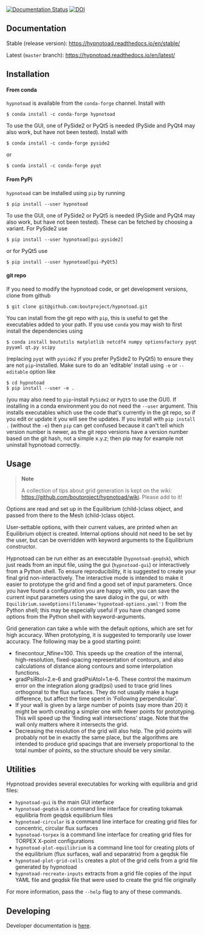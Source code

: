 [![Documentation Status](https://readthedocs.org/projects/hypnotoad/badge/?version=latest)](https://hypnotoad.readthedocs.io/en/latest/?badge=latest)
[![DOI](https://zenodo.org/badge/227625247.svg)](https://zenodo.org/badge/latestdoi/227625247)

Documentation
-------------

Stable (release version): https://hypnotoad.readthedocs.io/en/stable/

Latest (`master` branch): https://hypnotoad.readthedocs.io/en/latest/

Installation
------------

#### From conda

``hypnotoad`` is available from the ``conda-forge`` channel. Install with

    $ conda install -c conda-forge hypnotoad

To use the GUI, one of PySide2 or PyQt5 is needed (PySide and PyQt4 may also
work, but have not been tested). Install with

    $ conda install -c conda-forge pyside2

or

    $ conda install -c conda-forge pyqt

#### From PyPi

``hypnotoad`` can be installed using ``pip`` by running

    $ pip install --user hypnotoad

To use the GUI, one of PySide2 or PyQt5 is needed (PySide and PyQt4 may also
work, but have not been tested). These can be fetched by choosing a variant.
For PySide2 use

    $ pip install --user hypnotoad[gui-pyside2]

or for PyQt5 use

    $ pip install --user hypnotoad[gui-PyQt5]

#### git repo

If you need to modify the hypnotoad code, or get development versions, clone
from github

    $ git clone git@github.com:boutproject/hypnotoad.git

You can install from the git repo with ``pip``, this is useful to get the
executables added to your path. If you use ``conda`` you may wish to first
install the dependencies using

    $ conda install boututils matplotlib netcdf4 numpy optionsfactory pyqt pyyaml qt.py scipy

(replacing ``pyqt`` with ``pyside2`` if you prefer PySide2 to PyQt5) to ensure
they are not ``pip``-installed. Make sure to do an 'editable' install using
``-e`` or ``--editable`` option like

    $ cd hypnotoad
    $ pip install --user -e .

(you may also need to ``pip``-install ``PySide2`` or ``PyQt5`` to use the GUI).
If installing in a conda environment you do not need the ``--user`` argument.
This installs executables which use the code that's currently in the git repo,
so if you edit or update it you will see the updates. If you install with ``pip
install .`` (without the ``-e``) then ``pip`` can get confused because it can't
tell which version number is newer, as the git repo versions have a version
number based on the git hash, not a simple x.y.z; then pip may for example not
uninstall hypnotoad correctly.


Usage
-----

> **Note**
>
> A collection of tips about grid generation is kept on the wiki:
> https://github.com/boutproject/hypnotoad/wiki. Please add to it!

Options are read and set up in the Equilibrium (child-)class object, and passed
from there to the Mesh (child-)class object.

User-settable options, with their current values, are printed when an
Equilibrium object is created.  Internal options should not need to be set by
the user, but can be overridden with keyword arguments to the Equilibrium
constructor.

Hypnotoad can be run either as an executable (``hypnotoad-geqdsk``), which just
reads from an input file, using the gui (``hypnotoad-gui``) or interactively
from a Python shell. To ensure reproducibility, it is suggested to create your
final grid non-interactively. The interactive mode is intended to make it
easier to prototype the grid and find a good set of input parameters. Once you
have found a configuration you are happy with, you can save the current input
parameters using the save dialog in the gui, or with
``Equilibrium.saveOptions(filename='hypnotoad-options.yaml')`` from the Python
shell; this may be especially useful if you have changed some options from the
Python shell with keyword-arguments.

Grid generation can take a while with the default options, which are set for
high accuracy. When prototyping, it is suggested to temporarily use lower
accuracy. The following may be a good starting point:
- finecontour\_Nfine=100. This speeds up the creation of the internal,
  high-resolution, fixed-spacing representation of contours, and also
  calculations of distance along contours and some interpolation functions.
- gradPsiRtol=2.e-6 and gradPsiAtol=1.e-6. These control the maximum error on
  the integration along grad(psi) used to trace grid lines orthogonal to the
  flux surfaces. They do not usually make a huge difference, but affect the
  time spent in 'Following perpendicular'.
- If your wall is given by a large number of points (say more than 20) it might
  be worth creating a simpler one with fewer points for prototyping. This will
  speed up the 'finding wall intersections' stage. Note that the wall only
  matters where it intersects the grid.
- Decreasing the resolution of the grid will also help. The grid points will
  probably not be in exactly the same place, but the algorithms are intended to
  produce grid spacings that are inversely proportional to the total number of
  points, so the structure should be very similar.


Utilities
---------

Hypnotoad provides several executables for working with equilibria and grid files:
- `hypnotoad-gui` is the main GUI interface
- `hypnotoad-geqdsk` is a command line interface for creating tokamak
  equilibria from geqdsk equilibrium files
- `hypnotoad-circular` is a command line interface for creating grid files for
  concentric, circular flux surfaces
- `hypnotoad-torpex` is a command line interface for creating grid files for
  TORPEX X-point configurations
- `hypnotoad-plot-equilibrium` is a command line tool for creating plots of the
  equilibrium (flux surfaces, wall and separatrix) from a geqdsk file
- `hypnotoad-plot-grid-cells` creates a plot of the grid cells from a grid file
  generated by hypnotoad
- `hypnotoad-recreate-inputs` extracts from a grid file copies of the input
  YAML file and geqdsk file that were used to create the grid file originally

For more information, pass the `--help` flag to any of these commands.


Developing
----------

Developer documentation is [here](doc/developer/developer.md).
